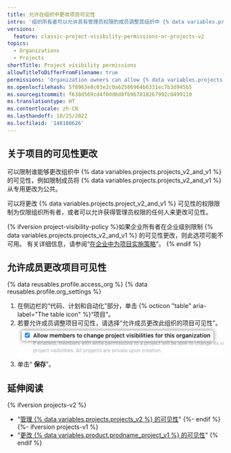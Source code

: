 ```yaml
---
title: 允许在组织中更改项目可见性
intro: '组织所有者可以允许具有管理员权限的成员调整其组织中 {% data variables.projects.projects_v2_and_v1 %} 的可见性。'
versions:
  feature: classic-project-visibility-permissions-or-projects-v2
topics:
  - Organizations
  - Projects
shortTitle: Project visibility permissions
allowTitleToDifferFromFilename: true
permissions: 'Organization owners can allow {% data variables.projects.project_v2_and_v1 %} visibility changes for an organization.'
ms.openlocfilehash: 5f8963e8c03e2c0a62586964b6331ec7b3d945b5
ms.sourcegitcommit: f638d569cd4f0dd6d0fb967818267992c0499110
ms.translationtype: HT
ms.contentlocale: zh-CN
ms.lasthandoff: 10/25/2022
ms.locfileid: '148108626'
---
```

## 关于项目的可见性更改

可以限制谁能够更改组织中 {% data variables.projects.projects_v2_and_v1 %} 的可见性，例如限制成员将 {% data variables.projects.projects_v2_and_v1 %} 从专用更改为公共。 

可以将更改 {% data variables.projects.project_v2_and_v1 %} 可见性的权限限制为仅限组织所有者，或者可以允许获得管理员权限的任何人来更改可见性。

{% ifversion project-visibility-policy %}如果企业所有者在企业级别限制 {% data variables.projects.projects_v2_and_v1 %} 的可见性更改，则此选项可能不可用。 有关详细信息，请参阅“[在企业中为项目实施策略](/admin/policies/enforcing-policies-for-your-enterprise/enforcing-policies-for-projects-in-your-enterprise)”。
{% endif %}

## 允许成员更改项目可见性

{% data reusables.profile.access_org %} {% data reusables.profile.org_settings %}
1. 在侧边栏的“代码、计划和自动化”部分，单击 {% octicon "table" aria-label="The table icon" %}“项目”。
1. 若要允许成员调整项目可见性，请选择“允许成员更改此组织的项目可见性”。
  ![显示用于设置可见性更改的复选框的屏幕截图](/assets/images/help/projects-v2/visibility-change-checkbox.png)
1. 单击“ **保存**”。

## 延伸阅读

{% ifversion projects-v2 %}
- "[管理 {% data variables.projects.projects_v2 %} 的可见性](/issues/planning-and-tracking-with-projects/managing-your-project/managing-visibility-of-your-projects)" {%- endif %}{%- ifversion projects-v1 %}
- "[更改 {% data variables.product.prodname_project_v1 %} 的可见性](/issues/organizing-your-work-with-project-boards/managing-project-boards/changing-project-board-visibility)" {% endif %}
